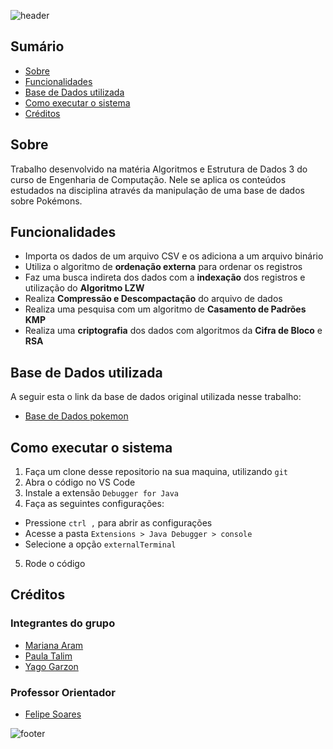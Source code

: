 ![header](https://capsule-render.vercel.app/api?type=waving&color=00FFFF&fontColor=ffffff&height=220&section=header&text=Algoritmos%20e%20Estrutura%20de%20Dados%203&fontSize=35&animation=fadeIn&fontAlignY=38&desc=Armazenando%20Pokémons&descAlignY=55)


## Sumário

- [Sobre](#sobre)
- [Funcionalidades](#funcionalidades)
- [Base de Dados utilizada](#base-de-dados-utilizada)
- [Como executar o sistema](#como-executar-o-sistema)
- [Créditos](#créditos)

## Sobre

Trabalho desenvolvido na matéria Algoritmos e Estrutura de Dados 3 do curso de Engenharia de Computação. Nele se aplica os conteúdos estudados na disciplina através da manipulação de uma base de dados sobre Pokémons.

## Funcionalidades

- Importa os dados de um arquivo CSV e os adiciona a um arquivo binário
- Utiliza o algoritmo de **ordenação externa** para ordenar os registros
- Faz uma busca indireta dos dados com a **indexação** dos registros e utilização do **Algoritmo LZW**
- Realiza **Compressão e Descompactação** do arquivo de dados
- Realiza uma pesquisa com um algoritmo de **Casamento de Padrões KMP**
- Realiza uma **criptografia** dos dados com algoritmos da **Cifra de Bloco** e **RSA**

## Base de Dados utilizada

A seguir esta o link da base de dados original utilizada nesse trabalho:

- [Base de Dados pokemon](https://www.kaggle.com/datasets/mariotormo/complete-pokemon-dataset-updated-090420?select=pokedex_%28Update.04.20%29.csv)

## Como executar o sistema

1. Faça um clone desse repositorio na sua maquina, utilizando `git`
2. Abra o código no VS Code
3. Instale a extensão `Debugger for Java`
4. Faça as seguintes configurações:

- Pressione `ctrl ,` para abrir as configurações
- Acesse a pasta `Extensions > Java Debugger > console`
- Selecione a opção `externalTerminal`

5. Rode o código

## Créditos

### Integrantes do grupo

- [Mariana Aram](https://www.linkedin.com/in/mariana-aram-silva-a766b623b/)
- [Paula Talim](https://www.linkedin.com/in/paulatalim/)
- [Yago Garzon](https://www.linkedin.com/in/yago-garzon-chaves-7b57451b3/)

### Professor Orientador

- [Felipe Soares](https://www.linkedin.com/in/felipe-soares-415a25130/)

![footer](https://capsule-render.vercel.app/api?type=waving&color=00FFFF&height=200&section=footer)